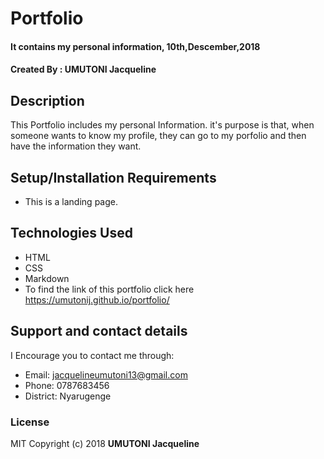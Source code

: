 # Portfolio
#### It contains my personal information, 10th,Descember,2018
#### Created By : **UMUTONI Jacqueline**
## Description
This Portfolio includes my personal Information. it's purpose is that, when someone wants to know my profile, they can go to my porfolio and then have the information they want.
## Setup/Installation Requirements
* This is a landing page.  
## Technologies Used
* HTML
* CSS
* Markdown
* To find the link of this portfolio click here https://umutonij.github.io/portfolio/
## Support and contact details
  I Encourage you to contact me through:
  * Email: jacquelineumutoni13@gmail.com
  * Phone: 0787683456
  * District: Nyarugenge
### License
MIT Copyright (c) 2018 **UMUTONI Jacqueline**
  